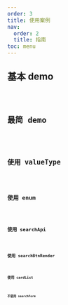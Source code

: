```yaml
---
order: 3
title: 使用案例
nav:
  order: 2
  title: 指南
toc: menu
---
```


## 基本 demo

<code src='./demo/basic.jsx' />

## 最简 demo

<code src='./demo/simplest.jsx' />

## 使用 valueType

<code src='./demo/valueType.jsx' />

## 使用 enum

<code src='./demo/enum.jsx' />

## 使用 searchApi

<code src='./demo/searchApi.jsx' />

## 使用 searchBtnRender

<code src='./demo/custom.jsx' />

## 使用 cardList

<code src='./demo/card.jsx' />

## 不使用 searchForm

<code src='./demo/nosearch.jsx' />

